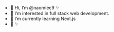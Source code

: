 - 👋 Hi, I’m @naomiec9 ✨
- 👀 I’m interested in full stack web development.
- 🌱 I’m currently learning Next.js
- 💞️ 
✨ 
<!---
naomiec9/naomiec9 is a ✨ special ✨ repository because its `README.md` (this file) appears on your GitHub profile.
You can click the Preview link to take a look at your changes.
--->
